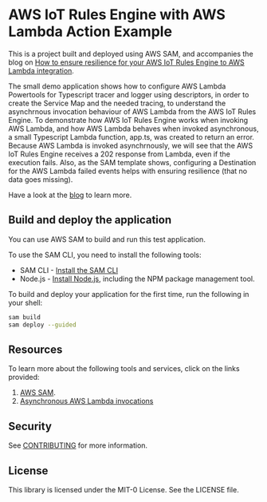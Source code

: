 # AWS IoT Rules Engine with AWS Lambda Action Example
This is a project built and deployed using AWS SAM, and accompanies the blog on [How to ensure resilience for your AWS IoT Rules Engine to AWS Lambda integration](https://dev.to/iotbuilders/how-to-ensure-resilience-for-your-aws-iot-rules-engine-to-aws-lambda-integration-1aoi).

The small demo application shows how to configure AWS Lambda Powertools for Typescript tracer and logger using descriptors, in order to create the Service Map and the needed tracing, to understand the asynchrnous invocation behaviour of AWS Lambda from the AWS IoT Rules Engine.
To demonstrate how AWS IoT Rules Engine works when invoking AWS Lambda, and how AWS Lambda behaves when invoked asynchronous, a small Typescript Lambda function, app.ts, was created to return an error. Because AWS Lambda is invoked asynchrnously, we will see that the AWS IoT Rules Engine receives a 202 response from Lambda, even if the execution fails.
Also, as the SAM template shows, configuring a Destination for the AWS Lambda failed events helps with ensuring resilience (that no data goes missing).

Have a look at the [blog](https://dev.to/iotbuilders/how-to-ensure-resilience-for-your-aws-iot-rules-engine-to-aws-lambda-integration-1aoi) to learn more.

## Build and deploy the application

You can use AWS SAM to build and run this test application.

To use the SAM CLI, you need to install the following tools:

* SAM CLI - [Install the SAM CLI](https://docs.aws.amazon.com/serverless-application-model/latest/developerguide/serverless-sam-cli-install.html)
* Node.js - [Install Node.js](https://nodejs.org/en/), including the NPM package management tool.

To build and deploy your application for the first time, run the following in your shell:

```bash
sam build
sam deploy --guided 
```

## Resources
To learn more about the following tools and services, click on the links provided:
1. [AWS SAM](https://aws.amazon.com/serverless/sam/).
2. [Asynchronous AWS Lambda invocations](https://docs.aws.amazon.com/lambda/latest/dg/invocation-async.html)

## Security

See [CONTRIBUTING](CONTRIBUTING.md#security-issue-notifications) for more information.

## License

This library is licensed under the MIT-0 License. See the LICENSE file.

